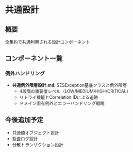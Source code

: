 # 共通設計

## 概要
全集約で共通利用される設計コンポーネント

## コンポーネント一覧

### 例外ハンドリング
- **共通例外階層設計.md**: SESException基底クラスと例外階層
  - 4段階の重要度レベル（LOW/MEDIUM/HIGH/CRITICAL）
  - リトライ機能とCorrelation IDによる追跡
  - ドメイン固有例外とエラーハンドリング戦略

## 今後追加予定
- 共通値オブジェクト設計
- 監査ログ設計
- 分散トランザクション設計